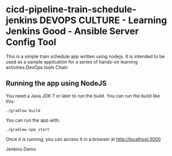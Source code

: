 # cicd-pipeline-train-schedule-jenkins DEVOPS CULTURE - Learning Jenkins Good - Ansible Server Config Tool

This is a simple train schedule app written using nodejs. It is intended to be used as a sample application for a series of hands-on learning activities.DevOps tools Chain

## Running the app using NodeJS

You need a Java JDK 7 or later to run the build. You can run the build like this:

    ./gradlew build

You can run the app with:

    ./gradlew npm_start

Once it is running, you can access it in a browser at [http://localhost:3000](http://localhost:3000)

Jenkins Demo 

